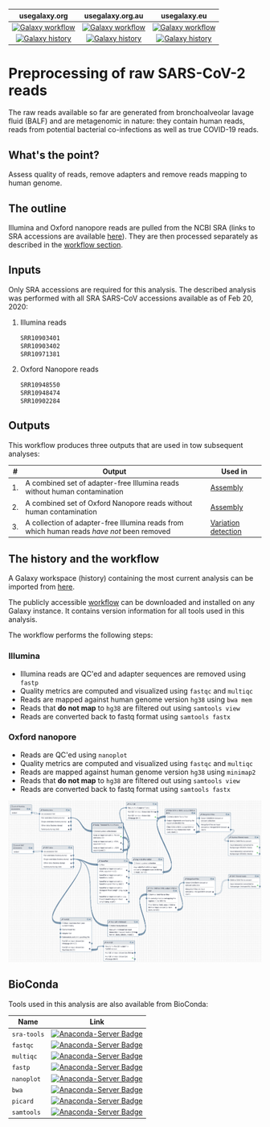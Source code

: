 | usegalaxy.org | usegalaxy.org.au | usegalaxy.eu |
|:--------:|:------:|:------------:|
| [![Galaxy workflow](https://img.shields.io/static/v1?label=workflow&message=run&color=blue)](https://usegalaxy.org/u/aun1/w/covid-19-pre-pp) | [![Galaxy workflow](https://img.shields.io/static/v1?label=workflow&message=run&color=blue)]() | [![Galaxy workflow](https://img.shields.io/static/v1?label=workflow&message=run&color=blue)]( https://usegalaxy.eu/u/wolfgang-maier/w/covid-19-read-pre-processing) |
| [![Galaxy history](https://img.shields.io/static/v1?label=history&message=view&color=blue)](https://usegalaxy.org/u/aun1/h/covid-19-pre-processing) | [![Galaxy history](https://img.shields.io/static/v1?label=history&message=view&color=blue)]() | [![Galaxy history](https://img.shields.io/static/v1?label=history&message=view&color=blue)](https://usegalaxy.eu/u/wolfgang-maier/h/covid-19-read-preprocessing) |


# Preprocessing of raw SARS-CoV-2 reads

The raw reads available so far are generated from bronchoalveolar lavage fluid (BALF) and are metagenomic in nature: they contain human reads, reads from potential bacterial co-infections as well as true COVID-19 reads.

## What's the point?

Assess quality of reads, remove adapters and remove reads mapping to human genome.

## The outline

Illumina and Oxford nanopore reads are pulled from the NCBI SRA (links to SRA accessions are available [here](https://www.ncbi.nlm.nih.gov/genbank/sars-cov-2-seqs/)). They are then processed separately as described in the [workflow section](#the-history-and-the-workflow).

## Inputs

Only SRA accessions are required for this analysis. The described analysis was performed with all SRA SARS-CoV accessions available as of Feb 20, 2020:

1. Illumina reads

   ```
   SRR10903401
   SRR10903402
   SRR10971381
   ```

2. Oxford Nanopore reads

   ```
   SRR10948550
   SRR10948474
   SRR10902284
   ```

## Outputs

This workflow produces three outputs that are used in tow subsequent analyses:

| #  | Output | Used in |
|----|------|---------|
| 1. | A combined set of adapter-free Illumina reads without human contamination | [Assembly](https://github.com/galaxyproject/SARS-CoV-2/tree/master/2-Assembly) |
| 2. | A combined set of Oxford Nanopore reads without human contamination | [Assembly](https://github.com/galaxyproject/SARS-CoV-2/tree/master/2-Assembly) |
| 3. | A collection of adapter-free Illumina reads from which human reads *have not* been removed | [Variation detection](https://github.com/galaxyproject/SARS-CoV-2/tree/master/4-Variation) |

## The history and the workflow

A Galaxy workspace (history) containing the most current analysis can be imported from [here](https://usegalaxy.org/u/aun1/h/covid-19-pre-processing).

The publicly accessible [workflow](https://usegalaxy.org/u/aun1/w/covid-19-pre-pp) can be downloaded and installed on any Galaxy instance. It contains version information for all tools used in this analysis. 

The workflow performs the following steps:

### Illumina

 - Illumina reads are QC'ed and adapter sequences are removed using `fastp`
 - Quality metrics are computed and visualized using `fastqc`  and `multiqc`
 - Reads are mapped against human genome version `hg38` using `bwa mem`
 - Reads that **do not map** to `hg38` are filtered out using `samtools view`
 - Reads are converted back to fastq format using `samtools fastx`

### Oxford nanopore

 - Reads are QC'ed using `nanoplot`
 - Quality metrics are computed and visualized using `fastqc`  and `multiqc`
 - Reads are mapped against human genome version `hg38` using `minimap2`
 - Reads that **do not map** to `hg38` are filtered out using `samtools view`
 - Reads are converted back to fastq format using `samtools fastx`

![](pp_wf.png)

## BioConda

Tools used in this analysis are also available from BioConda:

| Name | Link |
|------|----------------|
| `sra-tools` | [![Anaconda-Server Badge](https://anaconda.org/bioconda/sra-tools/badges/version.svg)](https://anaconda.org/bioconda/sra-tools) |
| `fastqc` | [![Anaconda-Server Badge](https://anaconda.org/bioconda/fastqc/badges/version.svg)](https://anaconda.org/bioconda/fastqc) |
| `multiqc` | [![Anaconda-Server Badge](https://anaconda.org/bioconda/multiqc/badges/version.svg)](https://anaconda.org/bioconda/multiqc) |
| `fastp` | [![Anaconda-Server Badge](https://anaconda.org/bioconda/fastp/badges/version.svg)](https://anaconda.org/bioconda/fastp) |
| `nanoplot` | [![Anaconda-Server Badge](https://anaconda.org/bioconda/nanoplot/badges/version.svg)](https://anaconda.org/bioconda/nanoplot) |
| `bwa` | [![Anaconda-Server Badge](https://anaconda.org/bioconda/bwa/badges/version.svg)](https://anaconda.org/bioconda/bwa) |
| `picard` | [![Anaconda-Server Badge](https://anaconda.org/bioconda/picard/badges/version.svg)](https://anaconda.org/bioconda/picard) |
| `samtools` | [![Anaconda-Server Badge](https://anaconda.org/bioconda/samtools/badges/version.svg)](https://anaconda.org/bioconda/samtools) |



